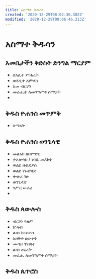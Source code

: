 ```yaml
---
title: አስማተ ቅዱሳን
created: '2020-12-29T08:02:30.302Z'
modified: '2020-12-29T08:06:46.213Z'
---
```


# አስማተ ቅዱሳን

## እመቤታችን ቅድስት ድንግል ማርያም

- ሰአሊተ ምሕረት
- ወላዲተ አምላክ
- እመ ብርሃን
- መራሒት ለመንግሥተ ሰማያት
- 

## ቅዱስ ዮሐንስ መጥምቅ

- ሰማዕት

## ቅዱስ ዮሐንስ ወንጌላዊ

- መልአክ ዘበምድር
- ታኦሎጎስ / ነባቤ መለኮት
- ወልደ ዘብዴዎስ
- ወልደ ነጐድጓድ
- ቍጽረ ገጽ
- ወንጌላዊ
- ንሥር ሠራሪ
- 

## ቅዱስ ጳውሎስ

- ብርሃነ ዓለም
- ኵላብ
- ልሳነ ክርስቶስ
- አዘቅተ ዕውቀት
- ሙኀዘ ጥበባት
- ልሳነ ዕፍረት
- መራሔ ለመንግሥተ ሰማያት

## ቅዱስ ጴጥሮስ
